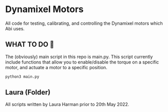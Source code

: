Dynamixel Motors 
================
All code for testing, calibrating, and controlling the Dynamixel motors which Abi uses. 

## WHAT TO DO 🧐
The (obviously) main script in this repo is main.py. This script currently include functions that allow you to enable/disable the torque on a specific motor, and actuate a motor to a specific position. 

```bash 
python3 main.py
```

## Laura (Folder)
All scripts written by Laura Harman prior to 20th May 2022. 
